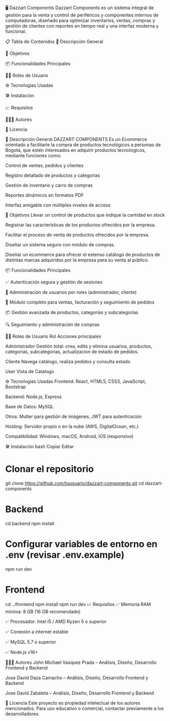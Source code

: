 🖥️ Dazzart Components
Dazzart Components es un sistema integral de gestión para la venta y control de periféricos y componentes internos de computadoras, diseñado para optimizar inventarios, ventas, compras y gestión de clientes con reportes en tiempo real y una interfaz moderna y funcional.

📋 Tabla de Contenidos
🧠 Descripción General

🎯 Objetivos

📦 Funcionalidades Principales

🧑‍💻 Roles de Usuario

⚙️ Tecnologías Usadas

🛠️ Instalación

📈 Requisitos

🧑‍🤝‍🧑 Autores

📃 Licencia

🧠 Descripción General
DAZZART COMPONENTS Es un Ecommerce orientado a facilitarle la compra de productos tecnológicos a personas de Bogotá, que estén interesados en adquirir productos tecnologicos, mediante funciones como:

Control de ventas, pedidos y clientes

Registro detallado de productos y categorías

Gestión de inventario y carro de compras

Reportes dinámicos en formatos PDF

Interfaz amigable con múltiples niveles de acceso

🎯 Objetivos
Llevar un control de productos que indique la cantidad en  stock

Registrar las características de los productos ofrecidos por la empresa.

Facilitar el proceso de venta de productos ofrecidos por la empresa. 

Diseñar un sistema seguro con módulo de compras.

Diseñar un ecommerce  para ofrecer el extenso catálogo de productos de distintas marcas adquiridos por la empresa para su venta al público.


📦 Funcionalidades Principales

✅ Autenticación segura y gestión de sesiones

👥 Administración de usuarios por roles (administrador, cliente)

🛒 Módulo completo para ventas, facturación y seguimiento de pedidos

📦 Gestión avanzada de productos, categorías y subcategorías

🔍 Seguimiento y administración de compras


🧑‍💻 Roles de Usuario
Rol	Acciones principales

Administrador	Gestión total: crea, edita y elimina usuarios, productos, categorias, subcategorias, actualizacion de estado de pedidos.

Cliente	Navega catálogo, realiza pedidos y consulta estado

User Vista de Catalogo

⚙️ Tecnologías Usadas
Frontend: React, HTML5, CSS3, JavaScript, Bootstrap

Backend: Node.js, Express

Base de Datos: MySQL

Otros: Multer para gestión de imágenes, JWT para autenticación

Hosting: Servidor propio o en la nube (AWS, DigitalOcean, etc.)

Compatibilidad: Windows, macOS, Android, iOS (responsivo)

🛠️ Instalación
bash
Copiar
Editar
# Clonar el repositorio
git clone https://github.com/tuusuario/dazzart-components.git
cd dazzart-components

# Backend
cd backend
npm install
# Configurar variables de entorno en .env (revisar .env.example)
npm run dev

# Frontend
cd ../frontend
npm install
npm run dev
📈 Requisitos
✅ Memoria RAM mínima: 8 GB (16 GB recomendado)

✅ Procesador: Intel i5 / AMD Ryzen 5 o superior

✅ Conexión a internet estable

✅ MySQL 5.7 o superior

✅ Node.js v16+

🧑‍🤝‍🧑 Autores
John Michael Vasquez Prada – Análisis, Diseño, Desarrollo Frontend y Backend

Jose David Daza Camacho – Análisis, Diseño, Desarrollo Frontend y Backend

Jose David Zabaleta – Análisis, Diseño, Desarrollo Frontend y Backend


📃 Licencia
Este proyecto es propiedad intelectual de los autores mencionados. Para uso educativo o comercial, contactar previamente a los desarrolladores.
